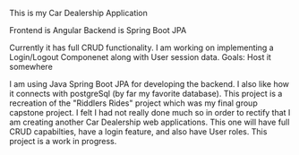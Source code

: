This is my Car Dealership Application

Frontend is Angular
Backend is Spring Boot JPA

Currently it has full CRUD functionality. 
I am working on implementing a Login/Logout Componenet along with User session data. 
Goals: Host it somewhere

I am using Java Spring Boot JPA for developing the backend. 
I also like how it connects with postgreSql (by far my favorite database). This project is a recreation of the "Riddlers Rides" project which was my final group capstone project. 
I felt I had not really done much so in order to rectify that I am creating another Car Dealership web applications. This one will have full CRUD capabilties, have a login feature, and also have User roles. This project is a work in progress.

